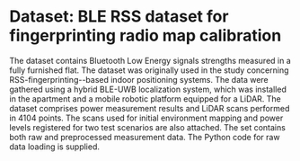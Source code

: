 # Dataset: BLE RSS dataset for fingerprinting radio map calibration

The dataset contains Bluetooth Low Energy signals strengths measured in a fully furnished flat.  The dataset was originally used in the study concerning RSS-fingerprinting--based indoor positioning systems. The data were gathered using a hybrid BLE-UWB localization system, which was installed in the apartment and a mobile robotic platform equipped for a LiDAR. The dataset comprises power measurement results and LiDAR scans performed in 4104 points. The scans used for initial environment mapping and power levels registered for two test scenarios are also attached. 
The set contains both raw and preprocessed measurement data. The Python code for raw data loading is supplied.
